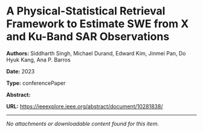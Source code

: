 # A Physical-Statistical Retrieval Framework to Estimate SWE from X and Ku-Band SAR Observations

**Authors:** Siddharth Singh, Michael Durand, Edward Kim, Jinmei Pan, Do Hyuk Kang, Ana P. Barros

**Date:** 2023

**Type:** conferencePaper

**Abstract:**


**URL:** https://ieeexplore.ieee.org/abstract/document/10281838/

---



*No attachments or downloadable content found for this item.*

